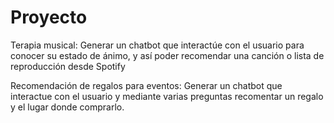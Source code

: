 # Proyecto

Terapia musical:
Generar un chatbot que interactúe con el usuario para conocer su estado de ánimo, y así poder recomendar una canción o lista de reproducción desde Spotify

Recomendación de regalos para eventos: 
Generar un chatbot que interactue con el usuario y mediante varias preguntas recomentar un regalo y el lugar donde comprarlo.
